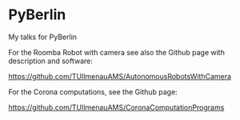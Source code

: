 # PyBerlin
My talks for PyBerlin

For the Roomba Robot with camera see also the Github page with description and software:

https://github.com/TUIlmenauAMS/AutonomousRobotsWithCamera

For the Corona computations, see the Github page:

https://github.com/TUIlmenauAMS/CoronaComputationPrograms
